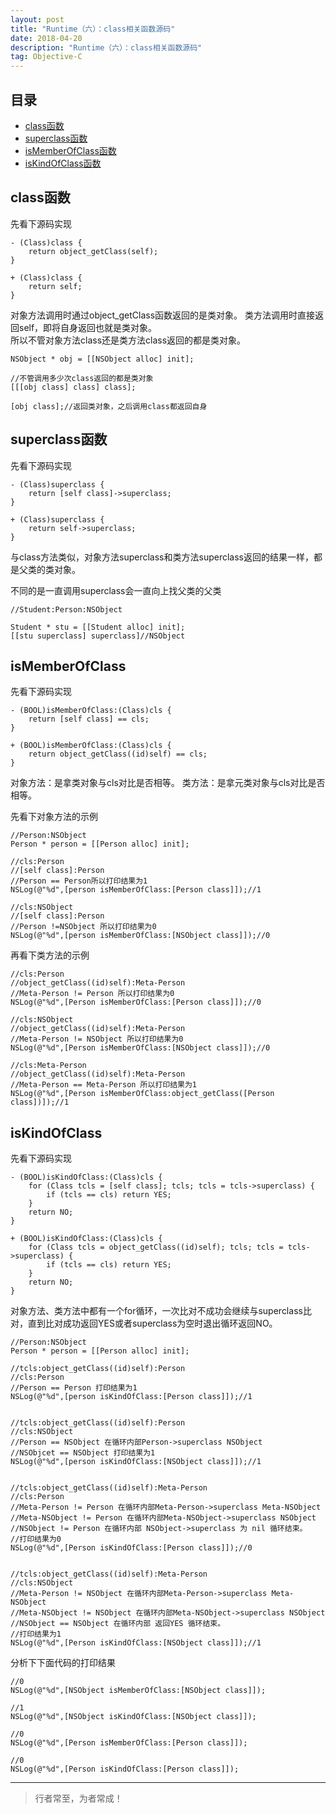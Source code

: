 ```yaml
---
layout: post
title: "Runtime（六）：class相关函数源码"
date: 2018-04-20
description: "Runtime（六）：class相关函数源码"
tag: Objective-C
---
```






## 目录
- [class函数](#content1)   
- [superclass函数](#content2)   
- [isMemberOfClass函数](#content3)   
- [isKindOfClass函数](#content4)   






<!-- ************************************************ -->
## <a id="content1"></a>class函数

先看下源码实现

```objc
- (Class)class {
    return object_getClass(self);
}

+ (Class)class {
    return self;
}
```

对象方法调用时通过object_getClass函数返回的是类对象。
类方法调用时直接返回self，即将自身返回也就是类对象。       
所以不管对象方法class还是类方法class返回的都是类对象。      

```
NSObject * obj = [[NSObject alloc] init];

//不管调用多少次class返回的都是类对象
[[[obj class] class] class];

[obj class];//返回类对象，之后调用class都返回自身
```



<!-- ************************************************ -->
## <a id="content2"></a>superclass函数

先看下源码实现

```
- (Class)superclass {
    return [self class]->superclass;
}

+ (Class)superclass {
    return self->superclass;
}

```

与class方法类似，对象方法superclass和类方法superclass返回的结果一样，都是父类的类对象。

不同的是一直调用superclass会一直向上找父类的父类
```
//Student:Person:NSObject

Student * stu = [[Student alloc] init];
[[stu superclass] superclass]//NSObject
```


<!-- ************************************************ -->
## <a id="content3"></a>isMemberOfClass

先看下源码实现

```objc
- (BOOL)isMemberOfClass:(Class)cls {
    return [self class] == cls;
}

+ (BOOL)isMemberOfClass:(Class)cls {
    return object_getClass((id)self) == cls;
}
```

对象方法：是拿类对象与cls对比是否相等。
类方法：是拿元类对象与cls对比是否相等。    

先看下对象方法的示例

```
//Person:NSObject
Person * person = [[Person alloc] init];

//cls:Person
//[self class]:Person
//Person == Person所以打印结果为1
NSLog(@"%d",[person isMemberOfClass:[Person class]]);//1

//cls:NSObject
//[self class]:Person
//Person !=NSObject 所以打印结果为0
NSLog(@"%d",[person isMemberOfClass:[NSObject class]]);//0
```

再看下类方法的示例

```
//cls:Person
//object_getClass((id)self):Meta-Person
//Meta-Person != Person 所以打印结果为0
NSLog(@"%d",[Person isMemberOfClass:[Person class]]);//0

//cls:NSObject
//object_getClass((id)self):Meta-Person
//Meta-Person != NSObject 所以打印结果为0
NSLog(@"%d",[Person isMemberOfClass:[NSObject class]]);//0

//cls:Meta-Person
//object_getClass((id)self):Meta-Person
//Meta-Person == Meta-Person 所以打印结果为1
NSLog(@"%d",[Person isMemberOfClass:object_getClass([Person class])]);//1
```

<!-- ************************************************ -->
## <a id="content4"></a>isKindOfClass

先看下源码实现

```
- (BOOL)isKindOfClass:(Class)cls {
    for (Class tcls = [self class]; tcls; tcls = tcls->superclass) {
        if (tcls == cls) return YES;
    }
    return NO;
}

+ (BOOL)isKindOfClass:(Class)cls {
    for (Class tcls = object_getClass((id)self); tcls; tcls = tcls->superclass) {
        if (tcls == cls) return YES;
    }
    return NO;
}
```

对象方法、类方法中都有一个for循环，一次比对不成功会继续与superclass比对，直到比对成功返回YES或者superclass为空时退出循环返回NO。

```
//Person:NSObject
Person * person = [[Person alloc] init];

//tcls:object_getClass((id)self):Person
//cls:Person
//Person == Person 打印结果为1
NSLog(@"%d",[person isKindOfClass:[Person class]]);//1


//tcls:object_getClass((id)self):Person
//cls:NSObject
//Person == NSObject 在循环内部Person->superclass NSObject
//NSObjcet == NSObject 打印结果为1
NSLog(@"%d",[person isKindOfClass:[NSObject class]]);//1


//tcls:object_getClass((id)self):Meta-Person
//cls:Person
//Meta-Person != Person 在循环内部Meta-Person->superclass Meta-NSObject
//Meta-NSObject != Person 在循环内部Meta-NSObject->superclass NSObject
//NSObject != Person 在循环内部 NSObject->superclass 为 nil 循环结束。
//打印结果为0
NSLog(@"%d",[Person isKindOfClass:[Person class]]);//0


//tcls:object_getClass((id)self):Meta-Person
//cls:NSObject
//Meta-Person != NSObject 在循环内部Meta-Person->superclass Meta-NSObject
//Meta-NSObject != NSObject 在循环内部Meta-NSObject->superclass NSObject
//NSObject == NSObject 在循环内部 返回YES 循环结束。
//打印结果为1
NSLog(@"%d",[Person isKindOfClass:[NSObject class]]);//1
```

分析下下面代码的打印结果
```
//0
NSLog(@"%d",[NSObject isMemberOfClass:[NSObject class]]);

//1
NSLog(@"%d",[NSObject isKindOfClass:[NSObject class]]);

//0
NSLog(@"%d",[Person isMemberOfClass:[Person class]]);

//0
NSLog(@"%d",[Person isKindOfClass:[Person class]]);
```





----------
>  行者常至，为者常成！


